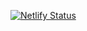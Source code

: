 

[![Netlify Status](https://api.netlify.com/api/v1/badges/f7d661d7-7786-45f4-8659-7b889bf5068e/deploy-status)](https://app.netlify.com/sites/sahitid/deploys)
